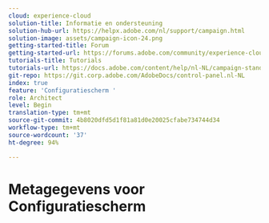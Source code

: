 ```yaml
---
cloud: experience-cloud
solution-title: Informatie en ondersteuning
solution-hub-url: https://helpx.adobe.com/nl/support/campaign.html
solution-image: assets/campaign-icon-24.png
getting-started-title: Forum
getting-started-url: https://forums.adobe.com/community/experience-cloud/marketing-cloud/campaign/standard
tutorials-title: Tutorials
tutorials-url: https://docs.adobe.com/content/help/nl-NL/campaign-standard-learn/tutorials/overview.html
git-repo: https://git.corp.adobe.com/AdobeDocs/control-panel.nl-NL
index: true
feature: 'Configuratiescherm '
role: Architect
level: Begin
translation-type: tm+mt
source-git-commit: 4b8020dfd5d1f81a81d0e20025cfabe734744d34
workflow-type: tm+mt
source-wordcount: '37'
ht-degree: 94%

---
```



# Metagegevens voor Configuratiescherm
